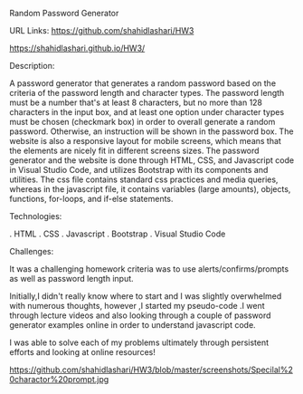 Random Password Generator

URL Links:
https://github.com/shahidlashari/HW3

https://shahidlashari.github.io/HW3/

Description:

A password generator that generates a random password based on the criteria of the password length and character types. The password length must be a number that's at least 8 characters, but no more than 128 characters in the input box, and at least one option under character types must be chosen (checkmark box) in order to overall generate a random password. Otherwise, an instruction will be shown in the password box. The website is also a responsive layout for mobile screens, which means that the elements are nicely fit in different screens sizes.
The password generator and the website is done through HTML, CSS, and Javascript code in Visual Studio Code, and utilizes Bootstrap with its components and utilities. The css file contains standard css practices and media queries, whereas in the javascript file, it contains variables (large amounts), objects, functions, for-loops, and if-else statements.

Technologies:

. HTML
. CSS
. Javascript
. Bootstrap
. Visual Studio Code

Challenges:

It was a challenging homework criteria was to use alerts/confirms/prompts as well as password length input. 

Initially,I didn't really know where to start and I was slightly overwhelmed with numerous thoughts, however ,I started my pseudo-code .I went through lecture videos and also looking through a couple of password generator examples online in order to understand javascript code.

I was able to solve each of my problems ultimately through persistent efforts and looking at online resources!

https://github.com/shahidlashari/HW3/blob/master/screenshots/Specilal%20charactor%20prompt.jpg
